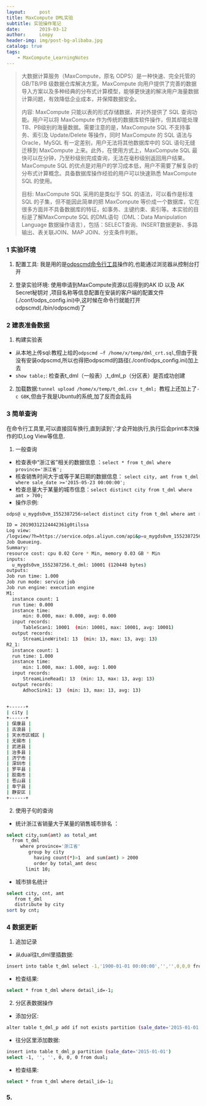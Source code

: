 ```yaml
---
layout:     post
title: MaxCompute DML实验
subtitle: 实验操作笔记
date:       2019-03-12
author:     Loopy
header-img: img/post-bg-alibaba.jpg
catalog: true
tags:
    - MaxCompute_LearningNotes
---
```


> 大数据计算服务（MaxCompute，原名 ODPS）是一种快速、完全托管的 GB/TB/PB 级数据仓库解决方案。MaxCompute 向用户提供了完善的数据导入方案以及多种经典的分布式计算模型，能够更快速的解决用户海量数据计算问题，有效降低企业成本，并保障数据安全。
>
> 内容: MaxCompute 只能以表的形式存储数据，并对外提供了 SQL 查询功能。用户可以将 MaxCompute 作为传统的数据库软件操作，但其却能处理TB、PB级别的海量数据。需要注意的是，MaxCompute SQL 不支持事务、索引及 Update/Delete 等操作，同时 MaxCompute 的 SQL 语法与 Oracle，MySQL 有一定差别，用户无法将其他数据库中的 SQL 语句无缝迁移到 MaxCompute 上来。此外，在使用方式上，MaxCompute SQL 最快可以在分钟，乃至秒级别完成查询，无法在毫秒级别返回用户结果。MaxCompute SQL 的优点是对用户的学习成本低，用户不需要了解复杂的分布式计算概念。具备数据库操作经验的用户可以快速熟悉 MaxCompute SQL 的使用。
>
>目标: MaxCompute SQL 采用的是类似于 SQL 的语法，可以看作是标准 SQL 的子集，但不能因此简单的把 MaxCompute 等价成一个数据库，它在很多方面并不具备数据库的特征，如事务、主键约束、索引等。本实验的目标是了解MaxCompute SQL 的DML语句（DML：Data Manipulation Language 数据操作语言），包括：SELECT查询、INSERT数据更新、多路输出、表关联JOIN、MAP JOIN、分支条件判断。

### 1 实验环境

1. 配置工具: 我是用的是[odpscmd命令行工具](http://repo.aliyun.com/odpscmd/?spm=a2c4g.11186623.2.17.2f9c5c23rsSTEm)操作的,也能通过浏览器从控制台打开

2. 登录实验环境: 使用申请到MaxCompute资源以后得到的AK ID 以及 AK Secret秘钥对 ,项目名称等信息配置在安装的客户端的配置文件(./conf/odps_config.ini)中,这时候在命令行就能打开odpscmd(./bin/odpscmd)了

### 2 建表准备数据

1. 构建实验表
  - 从本地上传sql:教程上给的```odpscmd –f /home/x/temp/dml_crt.sql```,但由于我没有安装odpscmd,所以也得把odpscmd的路径(./conf/odps_config.ini)加上去
  - ```show table;```: 检查表t_dml（一般表）,t_dml_p（分区表）是否成功创建

2. 加载数据:```tunnel upload /home/x/temp/t_dml.csv t_dml; ```教程上还加上了```-c GBK```,但由于我是Ubuntu的系统,加了反而会乱码

### 3 简单查询

在命令行工具里,可以直接回车换行,直到读到';'才会开始执行,执行后会print本次操作的ID,Log View等信息.

1. 一般查询
  - 检查表中“浙江省”相关的数据信息 ：```select * from t_dml where province='浙江省';```
  - 核查销售时间大于或等于某日期的数据信息： ```select city, amt from t_dml where sale_date >='2015-05-23 00:00:00';```
  - 检查总量大于某量的城市信息：```select distinct city from t_dml where amt > 700;```
  - 操作示例:


  ``` sh
  odps@ u_mygds0vm_1552387256>select distinct city from t_dml where amt > 800;

  ID = 20190312124442361g0tilssa
  Log view:
  /logview/?h=https://service.odps.aliyun.com/api&p=u_mygds0vm_1552387256&i=20190312124442361g0tilssa&token=SDRkOE1aWTBscGw0VkRRUUx5cWZDbUdUL2c4PSxPRFBTX09CTzpwNF8yMDA2Mzc1NTIzODcyNTU4NzMsMTU1Mjk5OTQ4Myx7IlN0YXRlbWVudCI6W3siQWN0aW9uIjpbIm9kcHM6UmVhZCJdLCJFZmZlY3QiOiJBbGxvdyIsIlJlc291cmNlIjpbImFjczpvZHBzOio6cHJvamVjdHMvdV9teWdkczB2bV8xNTUyMzg3MjU2L2luc3RhbmNlcy8yMDE5MDMxMjEyNDQ0MjM2MWcwdGlsc3NhIl19XSwiVmVyc2lvbiI6IjEifQ==
  Job Queueing.
  Summary:
  resource cost: cpu 0.02 Core * Min, memory 0.03 GB * Min
  inputs:
  	u_mygds0vm_1552387256.t_dml: 10001 (120448 bytes)
  outputs:
  Job run time: 1.000
  Job run mode: service job
  Job run engine: execution engine
  M1:
  	instance count: 1
  	run time: 0.000
  	instance time:
  		min: 0.000, max: 0.000, avg: 0.000
  	input records:
  		TableScan1: 10001  (min: 10001, max: 10001, avg: 10001)
  	output records:
  		StreamLineWrite1: 13  (min: 13, max: 13, avg: 13)
  R2_1:
  	instance count: 1
  	run time: 1.000
  	instance time:
  		min: 1.000, max: 1.000, avg: 1.000
  	input records:
  		StreamLineRead1: 13  (min: 13, max: 13, avg: 13)
  	output records:
  		AdhocSink1: 13  (min: 13, max: 13, avg: 13)


  +------+
  | city |
  +------+
  | 保康县 |
  | 古浪县 |
  | 天水市区城区 |
  | 无锡市 |
  | 武进县 |
  | 治多县 |
  | 济宁市 |
  | 深圳市 |
  | 罗平县 |
  | 胶南市 |
  | 苍山县 |
  | 阜宁县 |
  | 静安区 |
  +------+
```

2. 使用子句的查询
  - 统计浙江省销量大于某量的销售城市排名 ：
  ``` sh
  select city,sum(amt) as total_amt
    from t_dml
       where province='浙江省'
          group by city
            having count(*)>1  and sum(amt) > 2000
            order by total_amt desc
         limit 10;   
```
  - 城市排名统计
  ``` sh
  select city, cnt, amt
     from t_dml
     distribute by city
  sort by cnt;
```

### 4 数据更新
1. 追加记录
  - 从dual往t_dml里插数据:
  ``` sh
  insert into table t_dml select -1,'1900-01-01 00:00:00','','',0,0,0 from dual;
  ```
  - 检查结果:
  ``` sh
  select * from t_dml where detail_id=-1;
  ```

2. 分区表数据操作
  - 添加分区:
  ``` sh
  alter table t_dml_p add if not exists partition (sale_date='2015-01-01');
  ```
  - 往分区里添加数据:
  ```sh
  insert into table t_dml_p partition (sale_date='2015-01-01')
  select -1, '', '', 0, 0, 0 from dual;
  ```
  - 检查结果:
  ```sh
  select * from t_dml where detail_id=-1;
  ```

### 5.
